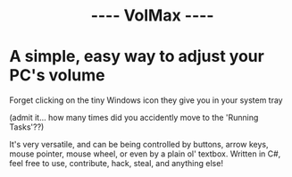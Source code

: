 #                       ---- VolMax ----

# A simple, easy way to adjust your PC's volume 
Forget clicking on the tiny Windows icon they give you in your system tray 

(admit it... how many times did you accidently move to the 'Running Tasks'??)

It's very versatile, and can be being controlled by buttons, arrow keys, mouse pointer, mouse wheel, or even by a plain ol' textbox.
Written in C#, feel free to use, contribute, hack, steal, and anything else!
